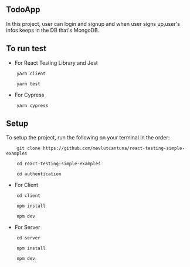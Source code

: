 ## TodoApp

In this project, user can login and signup and when user signs up,user's infos keeps in the DB that's MongoDB.

## To run test

- For React Testing Library and Jest

```
    yarn client
```
```
    yarn test
```

- For Cypress

```
    yarn cypress
```

## Setup

To setup the project, run the following on your terminal in the order:

```
    git clone https://github.com/mevlutcantuna/react-testing-simple-examples
```

```
    cd react-testing-simple-examples
```

```
    cd authentication
```

- For Client

```
    cd client
```

```
    npm install
```

```
    npm dev
```

- For Server

```
    cd server
```

```
    npm install
```

```
    npm dev
```
